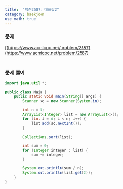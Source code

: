 ```yaml
---
title:  "백준2587: 대표값2"
category: baekjoon
use_math: true
---
```




### 문제

[[https://www.acmicpc.net/problem/2587](https://www.acmicpc.net/problem/2587)



### <br>문제 풀이

```java
import java.util.*;

public class Main {
    public static void main(String[] args) {
        Scanner sc = new Scanner(System.in);

        int n = 5;
        ArrayList<Integer> list = new ArrayList<>();
        for (int i = 0; i < n; i++) {
            list.add(sc.nextInt());
        }

        Collections.sort(list);

        int sum = 0;
        for (Integer integer : list) {
            sum += integer;
        }

        System.out.println(sum / n);
        System.out.println(list.get(2));
    }
}
```

